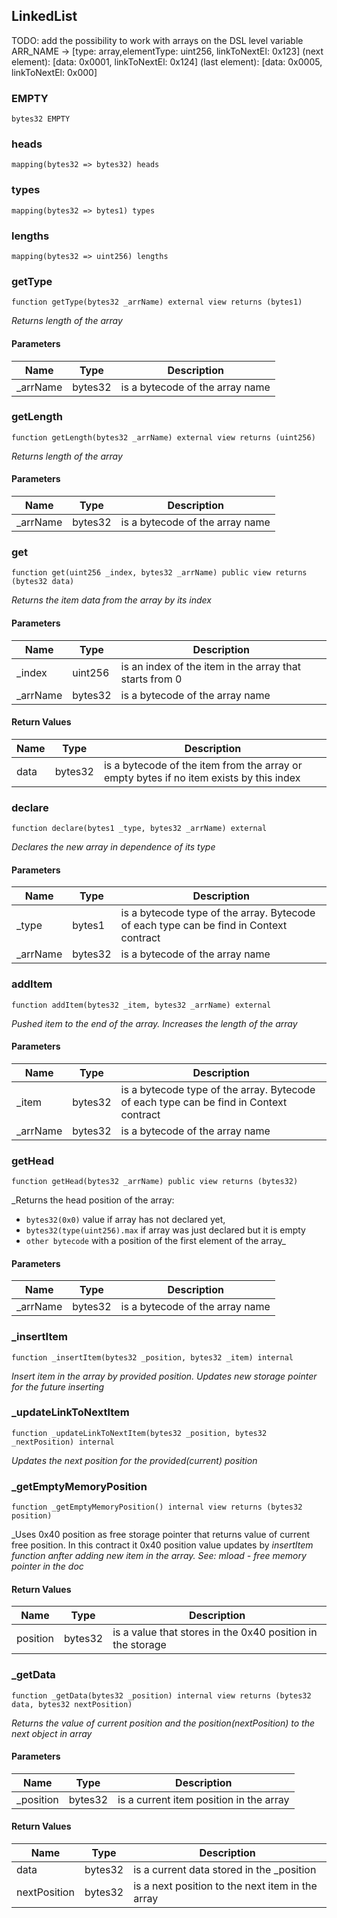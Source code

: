 ## LinkedList

TODO:
add the possibility to work with arrays on the DSL level
variable ARR_NAME -> [type: array,elementType: uint256, linkToNextEl: 0x123]
(next element): [data: 0x0001, linkToNextEl: 0x124]
(last element): [data: 0x0005, linkToNextEl: 0x000]

### EMPTY

```solidity
bytes32 EMPTY
```

### heads

```solidity
mapping(bytes32 => bytes32) heads
```

### types

```solidity
mapping(bytes32 => bytes1) types
```

### lengths

```solidity
mapping(bytes32 => uint256) lengths
```

### getType

```solidity
function getType(bytes32 _arrName) external view returns (bytes1)
```

_Returns length of the array_

#### Parameters

| Name | Type | Description |
| ---- | ---- | ----------- |
| _arrName | bytes32 | is a bytecode of the array name |

### getLength

```solidity
function getLength(bytes32 _arrName) external view returns (uint256)
```

_Returns length of the array_

#### Parameters

| Name | Type | Description |
| ---- | ---- | ----------- |
| _arrName | bytes32 | is a bytecode of the array name |

### get

```solidity
function get(uint256 _index, bytes32 _arrName) public view returns (bytes32 data)
```

_Returns the item data from the array by its index_

#### Parameters

| Name | Type | Description |
| ---- | ---- | ----------- |
| _index | uint256 | is an index of the item in the array that starts from 0 |
| _arrName | bytes32 | is a bytecode of the array name |

#### Return Values

| Name | Type | Description |
| ---- | ---- | ----------- |
| data | bytes32 | is a bytecode of the item from the array or empty bytes if no item exists by this index |

### declare

```solidity
function declare(bytes1 _type, bytes32 _arrName) external
```

_Declares the new array in dependence of its type_

#### Parameters

| Name | Type | Description |
| ---- | ---- | ----------- |
| _type | bytes1 | is a bytecode type of the array. Bytecode of each type can be find in Context contract |
| _arrName | bytes32 | is a bytecode of the array name |

### addItem

```solidity
function addItem(bytes32 _item, bytes32 _arrName) external
```

_Pushed item to the end of the array. Increases the length of the array_

#### Parameters

| Name | Type | Description |
| ---- | ---- | ----------- |
| _item | bytes32 | is a bytecode type of the array. Bytecode of each type can be find in Context contract |
| _arrName | bytes32 | is a bytecode of the array name |

### getHead

```solidity
function getHead(bytes32 _arrName) public view returns (bytes32)
```

_Returns the head position of the array:
- `bytes32(0x0)` value if array has not declared yet,
- `bytes32(type(uint256).max` if array was just declared but it is empty
- `other bytecode` with a position of the first element of the array_

#### Parameters

| Name | Type | Description |
| ---- | ---- | ----------- |
| _arrName | bytes32 | is a bytecode of the array name |

### _insertItem

```solidity
function _insertItem(bytes32 _position, bytes32 _item) internal
```

_Insert item in the array by provided position. Updates new storage pointer
for the future inserting_

### _updateLinkToNextItem

```solidity
function _updateLinkToNextItem(bytes32 _position, bytes32 _nextPosition) internal
```

_Updates the next position for the provided(current) position_

### _getEmptyMemoryPosition

```solidity
function _getEmptyMemoryPosition() internal view returns (bytes32 position)
```

_Uses 0x40 position as free storage pointer that returns value of current free position.
In this contract it 0x40 position value updates by _insertItem function anfter
adding new item in the array. See: mload - free memory pointer in the doc_

#### Return Values

| Name | Type | Description |
| ---- | ---- | ----------- |
| position | bytes32 | is a value that stores in the 0x40 position in the storage |

### _getData

```solidity
function _getData(bytes32 _position) internal view returns (bytes32 data, bytes32 nextPosition)
```

_Returns the value of current position and the position(nextPosition)
to the next object in array_

#### Parameters

| Name | Type | Description |
| ---- | ---- | ----------- |
| _position | bytes32 | is a current item position in the array |

#### Return Values

| Name | Type | Description |
| ---- | ---- | ----------- |
| data | bytes32 | is a current data stored in the _position |
| nextPosition | bytes32 | is a next position to the next item in the array |

